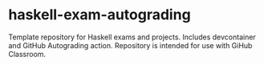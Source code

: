 # haskell-exam-autograding
Template repository for Haskell exams and projects. Includes devcontainer and GitHub Autograding action. Repository is intended for use with GiHub Classroom.
